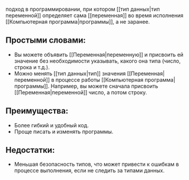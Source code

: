 подход в программировании, при котором [[тип данных|тип переменной]] определяет сама [[переменная]] во время исполнения [[Компьютерная программа|программы]], а не заранее. 

## Простыми словами:
- Вы можете объявить [[Переменная|переменную]] и присвоить ей значение без необходимости указывать, какого она типа (число, строка и т.д.).
- Можно менять [[тип данных|тип]] значения [[Переменная|переменной]] в процессе работы [[Компьютерная программа|программы]]. Например, вы можете сначала присвоить [[Переменная|переменной]] число, а потом строку.
  
## Преимущества:
- Более гибкий и удобный код.
- Проще писать и изменять программы.

## Недостатки:
- Меньшая безопасность типов, что может привести к ошибкам в процессе выполнения, если не следить за типами данных.